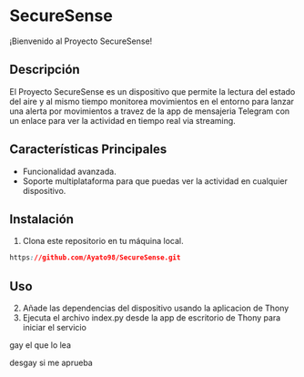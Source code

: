 # SecureSense

¡Bienvenido al Proyecto SecureSense!

## Descripción

El Proyecto SecureSense es un dispositivo que permite la lectura del estado del aire y al mismo tiempo monitorea movimientos en el entorno para lanzar una alerta por movimientos a travez de la app de mensajeria Telegram con un enlace para ver la actividad en tiempo real via streaming.

## Características Principales

- Funcionalidad avanzada.
- Soporte multiplataforma para que puedas ver la actividad en cualquier dispositivo.

## Instalación

1. Clona este repositorio en tu máquina local.
```css
https://github.com/Ayato98/SecureSense.git
```
## Uso

2. Añade las dependencias del dispositivo usando la aplicacion de Thony
3. Ejecuta el archivo index.py desde la app de escritorio de Thony para iniciar el servicio

gay el que lo lea

desgay si me aprueba
